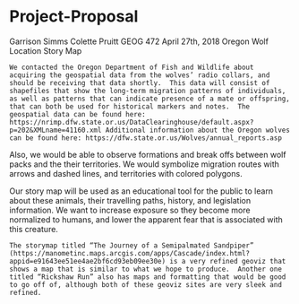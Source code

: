 # Project-Proposal

Garrison Simms
Colette Pruitt 
GEOG 472
April 27th, 2018
Oregon Wolf Location Story Map

	We contacted the Oregon Department of Fish and Wildlife about acquiring the geospatial data from the wolves’ radio collars, and should be receiving that data shortly.  This data will consist of shapefiles that show the long-term migration patterns of individuals, as well as patterns that can indicate presence of a mate or offspring, that can both be used for historical markers and notes.  The geospatial data can be found here: https://nrimp.dfw.state.or.us/DataClearinghouse/default.aspx?p=202&XMLname=41160.xml Additional information about the Oregon wolves can be found here: https://dfw.state.or.us/Wolves/annual_reports.asp 

Also, we would be able to observe formations and break offs between wolf packs and the their territories. We would symbolize migration routes with arrows and dashed lines, and territories with colored polygons.

Our story map will be used as an educational tool for the public to learn about these animals, their travelling paths, history, and legislation information. We want to increase exposure so they become more normalized to humans, and lower the apparent fear that is associated with this creature.

	The storymap titled “The Journey of a Semipalmated Sandpiper” (https://manometinc.maps.arcgis.com/apps/Cascade/index.html?appid=e91643ee51ee4ae2bf6cd93eb09ee30e) is a very refined geoviz that shows a map that is similar to what we hope to produce.  Another one titled “Rickshaw Run” also has maps and formatting that would be good to go off of, although both of these geoviz sites are very sleek and refined.  
